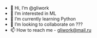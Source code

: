 - 👋 Hi, I’m @gliwork
- 👀 I’m interested in ML
- 🌱 I’m currently learning Python
- 💞️ I’m looking to collaborate on ???
- 📫 How to reach me - gliwork@mail.ru

<!---
gliwork/gliwork is a ✨ special ✨ repository because its `README.md` (this file) appears on your GitHub profile.
You can click the Preview link to take a look at your changes.
--->
